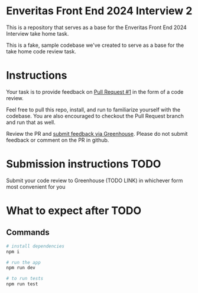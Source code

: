 # Enveritas Front End 2024 Interview 2
This is a repository that serves as a base for the Enveritas Front End 2024 Interview take home task.

This is a fake, sample codebase we've created to serve as a base for the take home code review task.

# Instructions
Your task is to provide feedback on [Pull Request #1](https://github.com/enveritas/2024-fe-interview-2/pull/1) in the form of a code review.

Feel free to pull this repo, install, and run to familiarize yourself with the codebase. You are also encouraged to checkout the Pull Request branch and run that as well.

Review the PR and [submit feedback via Greenhouse](#submission-instructions). Please do not submit feedback or comment on the PR in github.

# Submission instructions TODO
Submit your code review to Greenhouse (TODO LINK) in whichever form most convenient for you

# What to expect after TODO


## Commands
```zsh
# install dependencies
npm i

# run the app
npm run dev

# to run tests
npm run test
```

